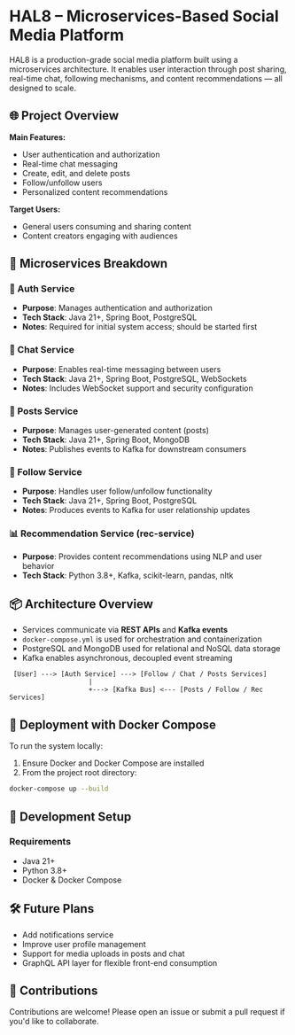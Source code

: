 # HAL8 – Microservices-Based Social Media Platform

HAL8 is a production-grade social media platform built using a microservices architecture. It enables user interaction through post sharing, real-time chat, following mechanisms, and content recommendations — all designed to scale.

## 🌐 Project Overview

**Main Features:**
- User authentication and authorization
- Real-time chat messaging
- Create, edit, and delete posts
- Follow/unfollow users
- Personalized content recommendations

**Target Users:**
- General users consuming and sharing content
- Content creators engaging with audiences

## 🧱 Microservices Breakdown

### 🔐 Auth Service
- **Purpose**: Manages authentication and authorization
- **Tech Stack**: Java 21+, Spring Boot, PostgreSQL
- **Notes**: Required for initial system access; should be started first

### 💬 Chat Service
- **Purpose**: Enables real-time messaging between users
- **Tech Stack**: Java 21+, Spring Boot, PostgreSQL, WebSockets
- **Notes**: Includes WebSocket support and security configuration

### 📝 Posts Service
- **Purpose**: Manages user-generated content (posts)
- **Tech Stack**: Java 21+, Spring Boot, MongoDB
- **Notes**: Publishes events to Kafka for downstream consumers

### 🔄 Follow Service
- **Purpose**: Handles user follow/unfollow functionality
- **Tech Stack**: Java 21+, Spring Boot, PostgreSQL
- **Notes**: Produces events to Kafka for user relationship updates

### 📊 Recommendation Service (rec-service)
- **Purpose**: Provides content recommendations using NLP and user behavior
- **Tech Stack**: Python 3.8+, Kafka, scikit-learn, pandas, nltk


## 📦 Architecture Overview

- Services communicate via **REST APIs** and **Kafka events**
- `docker-compose.yml` is used for orchestration and containerization
- PostgreSQL and MongoDB used for relational and NoSQL data storage
- Kafka enables asynchronous, decoupled event streaming

```plaintext
 [User] ---> [Auth Service] ---> [Follow / Chat / Posts Services]
                    |
                    +---> [Kafka Bus] <--- [Posts / Follow / Rec Services]
```

## 🐳 Deployment with Docker Compose

To run the system locally:

1. Ensure Docker and Docker Compose are installed
2. From the project root directory:

```bash
docker-compose up --build
```

## 🧪 Development Setup

### Requirements

- Java 21+
- Python 3.8+
- Docker & Docker Compose

## 🛠️ Future Plans

- Add notifications service
- Improve user profile management
- Support for media uploads in posts and chat
- GraphQL API layer for flexible front-end consumption

## 🤝 Contributions

Contributions are welcome! Please open an issue or submit a pull request if you'd like to collaborate.